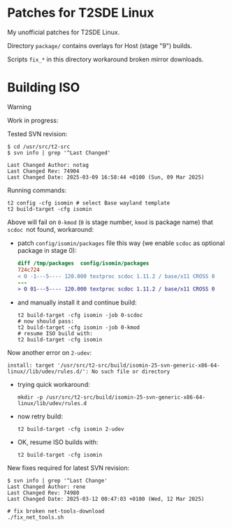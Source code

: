 # Patches for T2SDE Linux

My unofficial patches for T2SDE Linux.

Directory `package/` contains overlays for Host (stage "9") builds.

Scripts `fix_*` in this directory workaround broken mirror downloads.

# Building ISO

> [!WARNING]
> 
> Work in progress:

Tested SVN revision:

```shell
$ cd /usr/src/t2-src
$ svn info | grep '^Last Changed'

Last Changed Author: notag
Last Changed Rev: 74904
Last Changed Date: 2025-03-09 16:58:44 +0100 (Sun, 09 Mar 2025)
```

Running commands:

```shell
t2 config -cfg isomin # select Base wayland template
t2 build-target -cfg isomin
```

Above will fail on `0-kmod` (`0` is stage number, `kmod` is package name) that
`scdoc `not found, workaround:

- patch `config/isomin/packages` file this way (we enable
  `scdoc` as optional package in stage 0):

  ```diff
  diff /tmp/packages  config/isomin/packages
  724c724
  < O -1---5---- 120.000 textproc scdoc 1.11.2 / base/x11 CROSS 0
  ---
  > O 01---5---- 120.000 textproc scdoc 1.11.2 / base/x11 CROSS 0
  ```
- and manually install it and continue build:
  ```shell
  t2 build-target -cfg isomin -job 0-scdoc
  # now should pass:
  t2 build-target -cfg isomin -job 0-kmod
  # resume ISO build with:
  t2 build-target -cfg isomin
  ```

Now another error on `2-udev`:
```
install: target '/usr/src/t2-src/build/isomin-25-svn-generic-x86-64-linux//lib/udev/rules.d/': No such file or directory
```
- trying quick workaround:
  ```shell
  mkdir -p /usr/src/t2-src/build/isomin-25-svn-generic-x86-64-linux/lib/udev/rules.d
  ```
- now retry build:
  ```shell
  t2 build-target -cfg isomin 2-udev
  ```
- OK, resume ISO builds with:
  ```shell
  t2 build-target -cfg isomin
  ```

New fixes required for latest SVN revision:
```shell
$ svn info | grep '^Last Change'
Last Changed Author: rene
Last Changed Rev: 74980
Last Changed Date: 2025-03-12 00:47:03 +0100 (Wed, 12 Mar 2025)

# fix broken net-tools-download
./fix_net_tools.sh
```
